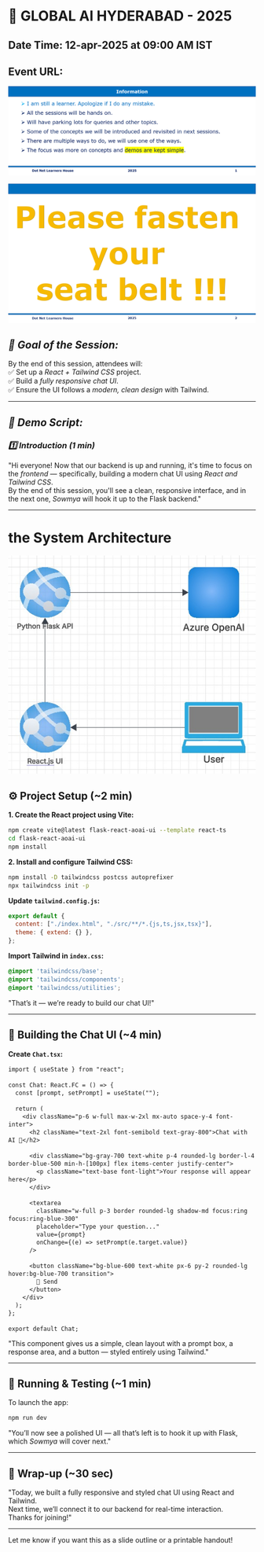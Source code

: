 # 📢 GLOBAL AI HYDERABAD - 2025

## Date Time: 12-apr-2025 at 09:00 AM IST

## Event URL:

![Information | 100x100](../Documentation/Images/Information.PNG)

![Seat Belt | 100x100](../Documentation/Images/SeatBelt.PNG)




## *🎯 Goal of the Session:*  
By the end of this session, attendees will:  
✅ Set up a *React + Tailwind CSS* project.  
✅ Build a *fully responsive chat UI*.  
✅ Ensure the UI follows a *modern, clean design* with Tailwind.  

---

## *📝 Demo Script:*

### *1️⃣ Introduction (1 min)*
"Hi everyone! Now that our backend is up and running, it's time to focus on the *frontend* — specifically, building a modern chat UI using *React and Tailwind CSS*.  
By the end of this session, you'll see a clean, responsive interface, and in the next one, *Sowmya* will hook it up to the Flask backend."


---
# the System Architecture
![System Architecture | 100x100](../Documentation/Images/SystemArchitecture.jpg)


## **⚙️ Project Setup (~2 min)**

**1. Create the React project using Vite:**
```bash
npm create vite@latest flask-react-aoai-ui --template react-ts
cd flask-react-aoai-ui
npm install
```

**2. Install and configure Tailwind CSS:**
```bash
npm install -D tailwindcss postcss autoprefixer
npx tailwindcss init -p
```

**Update `tailwind.config.js`:**
```js
export default {
  content: ["./index.html", "./src/**/*.{js,ts,jsx,tsx}"],
  theme: { extend: {} },
};
```

**Import Tailwind in `index.css`:**
```css
@import 'tailwindcss/base';
@import 'tailwindcss/components';
@import 'tailwindcss/utilities';
```

"That’s it — we’re ready to build our chat UI!"

---

## **💬 Building the Chat UI (~4 min)**

**Create `Chat.tsx`:**
```tsx
import { useState } from "react";

const Chat: React.FC = () => {
  const [prompt, setPrompt] = useState("");

  return (
    <div className="p-6 w-full max-w-2xl mx-auto space-y-4 font-inter">
      <h2 className="text-2xl font-semibold text-gray-800">Chat with AI 🤖</h2>

      <div className="bg-gray-700 text-white p-4 rounded-lg border-l-4 border-blue-500 min-h-[100px] flex items-center justify-center">
        <p className="text-base font-light">Your response will appear here</p>
      </div>

      <textarea
        className="w-full p-3 border rounded-lg shadow-md focus:ring focus:ring-blue-300"
        placeholder="Type your question..."
        value={prompt}
        onChange={(e) => setPrompt(e.target.value)}
      />

      <button className="bg-blue-600 text-white px-6 py-2 rounded-lg hover:bg-blue-700 transition">
        🚀 Send
      </button>
    </div>
  );
};

export default Chat;
```

"This component gives us a simple, clean layout with a prompt box, a response area, and a button — styled entirely using Tailwind."

---

## **🚀 Running & Testing (~1 min)**

To launch the app:
```bash
npm run dev
```

"You’ll now see a polished UI — all that’s left is to hook it up with Flask, which *Sowmya* will cover next."

---

## **🎯 Wrap-up (~30 sec)**

"Today, we built a fully responsive and styled chat UI using React and Tailwind.  
Next time, we’ll connect it to our backend for real-time interaction.  
Thanks for joining!"

---

Let me know if you want this as a slide outline or a printable handout!